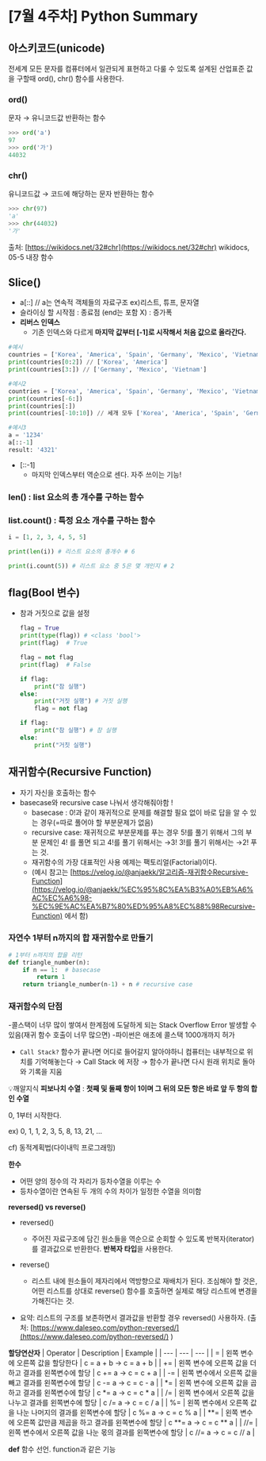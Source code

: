 # [7월 4주차] Python Summary

## **아스키코드(unicode)**
전세계 모든 문자를 컴퓨터에서 일관되게 표현하고 다룰 수 있도록 설계된 산업표준 
값을 구할때 ord(), chr() 함수를 사용한다.

### ord()
문자 → 유니코드값 반환하는 함수

```python
>>> ord('a')
97
>>> ord('가')
44032
```

### chr()
유니코드값 → 코드에 해당하는 문자 반환하는 함수

```python
>>> chr(97)
'a'
>>> chr(44032)
'가'
```
출처: [https://wikidocs.net/32#chr](https://wikidocs.net/32#chr) wikidocs, 05-5 내장 함수

## Slice()
- a[<start>:<end>:<step>]  // a는 연속적 객체들의 자료구조 ex)리스트, 튜프, 문자열
- 슬라이싱 할 시작점 : 종료점 (end는 포함 X) : 증가폭
- **리버스 인덱스**
    - 기존 인덱스와 다르게 **마지막 값부터 [-1]로 시작해서 처음 값으로 올라간다.**

```python
#예시
countries = ['Korea', 'America', 'Spain', 'Germany', 'Mexico', 'Vietnam']
print(countries[0:2]) // ['Korea', 'America']
print(countries[3:]) // ['Germany', 'Mexico', 'Vietnam']

#예시2
countries = ['Korea', 'America', 'Spain', 'Germany', 'Mexico', 'Vietnam']
print(countries[-6:]) 
print(countries[:])
print(countries[-10:10]) // 세개 모두 ['Korea', 'America', 'Spain', 'Germany', 'Mexico', 'Vietnam']

#예시3
a = '1234'
a[::-1]
result: '4321'
```

- [::-1]
    - 마지막 인덱스부터 역순으로 센다. 자주 쓰이는 기능!

### len() : list 요소의 총 개수를 구하는 함수


### list.count() : 특정 요소 개수를 구하는 함수
```python
i = [1, 2, 3, 4, 5, 5]

print(len(i)) # 리스트 요소의 총개수 # 6

print(i.count(5)) # 리스트 요소 중 5은 몇 개인지 # 2
```

## flag(Bool 변수)
- 참과 거짓으로 값을 설정
    
    ```python
    flag = True
    print(type(flag)) # <class 'bool'>
    print(flag)  # True   
    
    flag = not flag
    print(flag)  # False 
    
    if flag:
        print("참 실행")
    else:
        print("거짓 실행") # 거짓 실행
        flag = not flag
    
    if flag:
        print("참 실행") # 참 실행 
    else:
        print("거칫 실행")
    ```
    

## 재귀함수(Recursive Function)
- 자기 자신을 호출하는 함수
- basecase와 recursive case 나눠서 생각해줘야함 !
    - basecase : 0!과 같이 재귀적으로 문제를 해결할 필요 없이 바로 답을 알 수 있는 경우(=따로 풀어야 할 부분문제가 없음)
    - recursive case: 재귀적으로 부분문제를 푸는 경우 5!를 풀기 위해서 그의 부분 문제인 4! 를 풀면 되고 4!를 풀기 위해서는 →3! 3!를 풀기 위해서는 →2! 푸는 것. 
    - 재귀함수의 가장 대표적인 사용 예제는 팩토리얼(Factorial)이다. 
    - (예시 참고는 [https://velog.io/@anjaekk/알고리즘-재귀함수Recursive-Function](https://velog.io/@anjaekk/%EC%95%8C%EA%B3%A0%EB%A6%AC%EC%A6%98-%EC%9E%AC%EA%B7%80%ED%95%A8%EC%88%98Recursive-Function) 에서 함)
    

### 자연수 1부터 n까지의 합 재귀함수로 만들기
```python
# 1부터 n까지의 합을 리턴
def triangle_number(n):
    if n == 1:  # basecase 
        return 1
    return triangle_number(n-1) + n # recursive case
```

### 재귀함수의 단점
-콜스택이 너무 많이 쌓여서 한계점에 도달하게 되는 Stack Overflow Error 발생할 수 있음(재귀 함수 호출이 너무 많으면) 
-파이썬은 애초에 콜스택 1000개까지 허가 
- `Call Stack?` 
함수가 끝나면 어디로 들어갈지 알아야하니 컴퓨터는 내부적으로 위치를 기억해놓는다 → Call Stack 에 저장 → 함수가 끝나면 다시 원래 위치로 돌아와 기록을 지움

💡깨알지식
**피보나치 수열**
: **첫째 및 둘째 항이 1이며 그 뒤의 모든 항은 바로 앞 두 항의 합인 수열**

0, 1부터 시작한다.

ex) 0, 1, 1, 2, 3, 5, 8, 13, 21, …

cf) 동적계획법(다이내믹 프로그래밍)

**한수**
- 어떤 양의 정수의 각 자리가 등차수열을 이루는 수 
- 등차수열이란 연속된 두 개의 수의  차이가 일정한 수열을 의미함

**reversed() vs reverse()**
- reversed()
    - 주어진 자료구조에 담긴 원소들을 역순으로 순회할 수 있도록 반복자(iterator)를 결과값으로 반환한다. **반복자 타입**을 사용한다. 

- reverse()
    - 리스트 내에 원소들이 제자리에서 역방향으로 재배치가 된다. 조심해야 할 것은, 어떤 리스트를 상대로 reverse() 함수를 호출하면 실제로 해당 리스트에 변경을 가해진다는 것.

- 요약: 리스트의 구조를 보존하면서 결과값을 반환할 경우 reversed() 사용하자. 
(출처: [https://www.daleseo.com/python-reversed/](https://www.daleseo.com/python-reversed/) )

**할당연산자**
| Operator | Description | Example |
| --- | --- | --- |
| = | 왼쪽 변수에 오른쪽 값을 할당한다 | c = a + b → c = a + b |
| += | 왼쪽 변수에 오른쪽 값을 더하고 결과를 왼쪽변수에 할당 | c += a → c = c + a |
| -= | 왼쪽 변수에서 오른쪽 값을 빼고 결과를 왼쪽변수에 할당 | c -= a → c = c - a |
| *= | 왼쪽 변수에 오른쪽 값을 곱하고 결과를 왼쪽변수에 할당 | c *= a → c = c * a |
| /= | 왼쪽 변수에서 오른쪽 값을 나누고 결과를 왼쪽변수에 할당 | c /= a → c = c / a |
| %= | 왼쪽 변수에서 오른쪽 값을 나눈 나머지의 결과를 왼쪽변수에 할당 | c %= a → c = c % a |
| **= | 왼쪽 변수에 오른쪽 값만큼 제곱을 하고 결과를 왼쪽변수에 할당 | c **= a → c = c ** a |
| //= | 왼쪽 변수에서 오른쪽 값을 나눈 몫의 결과를 왼쪽변수에 할당 | c //= a → c = c // a |

**def**
함수 선언. function과 같은 기능
